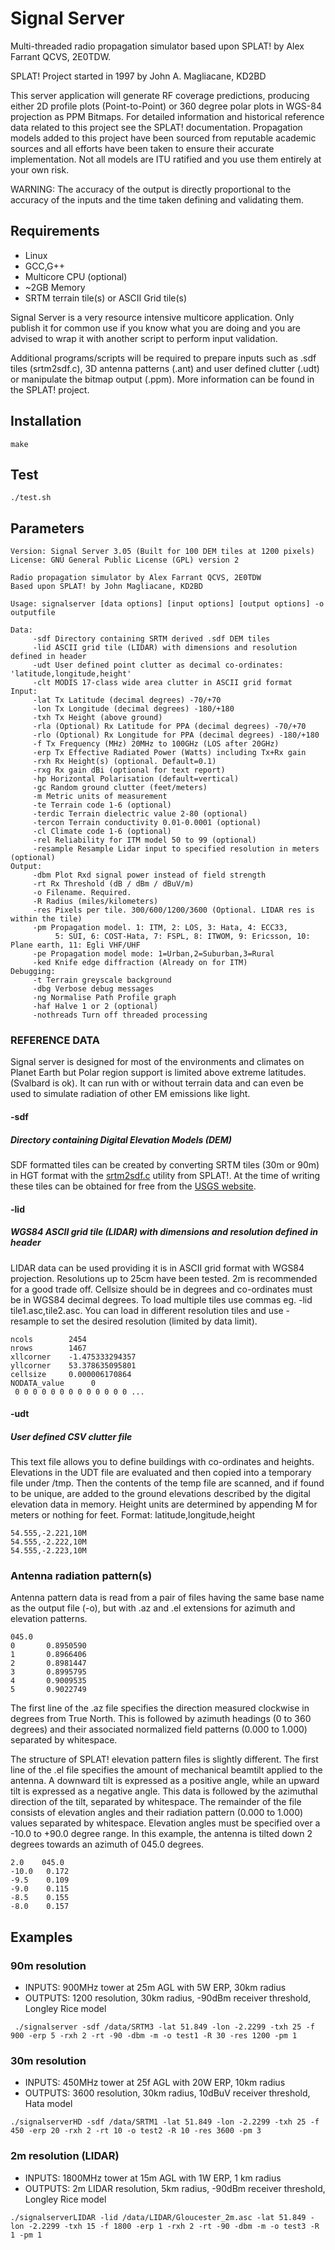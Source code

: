 # Signal Server
Multi-threaded radio propagation simulator based upon SPLAT! by Alex Farrant QCVS, 2E0TDW. 

SPLAT! Project started in 1997 by John A. Magliacane, KD2BD

This server application will generate RF coverage predictions, producing either 2D profile plots (Point-to-Point) or 360 degree polar plots in WGS-84 projection as PPM Bitmaps.
For detailed information and historical reference data related to this project see the SPLAT! documentation. Propagation models added to this project have been sourced from reputable academic sources and all efforts have been taken to ensure their accurate implementation. Not all models are ITU ratified and you use them entirely at your own risk.

WARNING: The accuracy of the output is directly proportional to the accuracy of the inputs and the time taken defining and validating them. 


## Requirements
* Linux
* GCC,G++
* Multicore CPU (optional)
* ~2GB Memory
* SRTM terrain tile(s) or ASCII Grid tile(s)

Signal Server is a very resource intensive multicore application. Only publish it for common use if you know what you are doing and you are advised to wrap it with another script to perform input validation.

Additional programs/scripts will be required to prepare inputs such as .sdf tiles (srtm2sdf.c), 3D antenna patterns (.ant) and user defined clutter (.udt) or manipulate the bitmap output (.ppm). More information can be found in the SPLAT! project.

## Installation
```
make
```

## Test
```
./test.sh
```

## Parameters
```
Version: Signal Server 3.05 (Built for 100 DEM tiles at 1200 pixels)
License: GNU General Public License (GPL) version 2

Radio propagation simulator by Alex Farrant QCVS, 2E0TDW
Based upon SPLAT! by John Magliacane, KD2BD

Usage: signalserver [data options] [input options] [output options] -o outputfile

Data:
     -sdf Directory containing SRTM derived .sdf DEM tiles
     -lid ASCII grid tile (LIDAR) with dimensions and resolution defined in header
     -udt User defined point clutter as decimal co-ordinates: 'latitude,longitude,height'
     -clt MODIS 17-class wide area clutter in ASCII grid format
Input:
     -lat Tx Latitude (decimal degrees) -70/+70
     -lon Tx Longitude (decimal degrees) -180/+180
     -txh Tx Height (above ground)
     -rla (Optional) Rx Latitude for PPA (decimal degrees) -70/+70
     -rlo (Optional) Rx Longitude for PPA (decimal degrees) -180/+180
     -f Tx Frequency (MHz) 20MHz to 100GHz (LOS after 20GHz)
     -erp Tx Effective Radiated Power (Watts) including Tx+Rx gain
     -rxh Rx Height(s) (optional. Default=0.1)
     -rxg Rx gain dBi (optional for text report)
     -hp Horizontal Polarisation (default=vertical)
     -gc Random ground clutter (feet/meters)
     -m Metric units of measurement
     -te Terrain code 1-6 (optional)
     -terdic Terrain dielectric value 2-80 (optional)
     -tercon Terrain conductivity 0.01-0.0001 (optional)
     -cl Climate code 1-6 (optional)
     -rel Reliability for ITM model 50 to 99 (optional)
     -resample Resample Lidar input to specified resolution in meters (optional)
Output:
     -dbm Plot Rxd signal power instead of field strength
     -rt Rx Threshold (dB / dBm / dBuV/m)
     -o Filename. Required. 
     -R Radius (miles/kilometers)
     -res Pixels per tile. 300/600/1200/3600 (Optional. LIDAR res is within the tile)
     -pm Propagation model. 1: ITM, 2: LOS, 3: Hata, 4: ECC33,
     	  5: SUI, 6: COST-Hata, 7: FSPL, 8: ITWOM, 9: Ericsson, 10: Plane earth, 11: Egli VHF/UHF
     -pe Propagation model mode: 1=Urban,2=Suburban,3=Rural
     -ked Knife edge diffraction (Already on for ITM)
Debugging:
     -t Terrain greyscale background
     -dbg Verbose debug messages
     -ng Normalise Path Profile graph
     -haf Halve 1 or 2 (optional)
     -nothreads Turn off threaded processing
```

### REFERENCE DATA
Signal server is designed for most of the environments and climates on Planet Earth but Polar region support is limited above extreme latitudes. (Svalbard is ok).
It can run with or without terrain data and can even be used to simulate radiation of other EM emissions like light.

#### -sdf 
##### Directory containing Digital Elevation Models (DEM)
SDF formatted tiles can be created by converting SRTM tiles (30m or 90m) in HGT format with the [srtm2sdf.c](https://www.google.co.uk/search?q=srtm2sdf.c) utility from SPLAT!. At the time of writing these tiles can be obtained for free from the [USGS website](https://dds.cr.usgs.gov/srtm/).


#### -lid 
##### WGS84 ASCII grid tile (LIDAR) with dimensions and resolution defined in header
LIDAR data can be used providing it is in ASCII grid format with WGS84 projection. Resolutions up to 25cm have been tested. 2m is recommended for a good trade off. Cellsize should be in degrees and co-ordinates must be in WGS84 decimal degrees.
To load multiple tiles use commas eg. -lid tile1.asc,tile2.asc. You can load in different resolution tiles and use -resample to set the desired resolution (limited by data limit).
```
ncols        2454
nrows        1467
xllcorner    -1.475333294357
yllcorner    53.378635095801
cellsize     0.000006170864
NODATA_value      0
 0 0 0 0 0 0 0 0 0 0 0 0 0 ...
```

#### -udt 
##### User defined CSV clutter file
This text file allows you to define buildings with co-ordinates and heights.
Elevations in the UDT file are evaluated and then copied into a temporary file under /tmp.  Then the contents of the temp file are scanned, and if found to be unique,
are added to the ground elevations described by the digital elevation data in memory. Height units are determined by appending M for meters or nothing for feet.
Format: latitude,longitude,height
```
54.555,-2.221,10M
54.555,-2.222,10M
54.555,-2.223,10M
```

### Antenna radiation pattern(s)
 Antenna  pattern  data is read from a pair of files having the same base name as the output file (-o), but with  .az  and .el  extensions  for azimuth and elevation patterns.  
```
045.0
0       0.8950590
1       0.8966406
2       0.8981447
3       0.8995795
4       0.9009535
5       0.9022749
```
The  first  line of the .az file specifies the direction measured clockwise in degrees from  True  North.  This is followed by azimuth headings (0 to 360 degrees) and their associated normalized field patterns (0.000 to 1.000) separated by whitespace.

The  structure of SPLAT! elevation pattern files is slightly different. The first line of the .el file specifies the amount of mechanical  beamtilt  applied  to  the  antenna.   A downward tilt is expressed as a positive angle, while an upward tilt is expressed as a negative angle.  This data is followed by the azimuthal direction of the tilt, separated by whitespace.
The remainder of the file consists of elevation angles and their radiation pattern (0.000 to 1.000) values separated by whitespace.  Elevation angles must  be  specified  over  a -10.0  to  +90.0  degree  range.  In  this  example,  the  antenna  is  tilted down 2
degrees towards an azimuth of 045.0 degrees.
```
2.0    045.0
-10.0   0.172
-9.5    0.109
-9.0    0.115
-8.5    0.155
-8.0    0.157
```

## Examples
	
### 90m resolution	
- INPUTS: 900MHz tower at 25m AGL with 5W ERP, 30km radius
- OUTPUTS: 1200 resolution, 30km radius, -90dBm receiver threshold, Longley Rice model
```
 ./signalserver -sdf /data/SRTM3 -lat 51.849 -lon -2.2299 -txh 25 -f 900 -erp 5 -rxh 2 -rt -90 -dbm -m -o test1 -R 30 -res 1200 -pm 1
```
### 30m resolution
- INPUTS: 450MHz tower at 25f AGL with 20W ERP, 10km radius
- OUTPUTS: 3600 resolution, 30km radius, 10dBuV receiver threshold, Hata model
```
./signalserverHD -sdf /data/SRTM1 -lat 51.849 -lon -2.2299 -txh 25 -f 450 -erp 20 -rxh 2 -rt 10 -o test2 -R 10 -res 3600 -pm 3
```

### 2m resolution (LIDAR)
- INPUTS: 1800MHz tower at 15m AGL with 1W ERP, 1 km radius
- OUTPUTS: 2m LIDAR resolution, 5km radius, -90dBm receiver threshold, Longley Rice model
```
./signalserverLIDAR -lid /data/LIDAR/Gloucester_2m.asc -lat 51.849 -lon -2.2299 -txh 15 -f 1800 -erp 1 -rxh 2 -rt -90 -dbm -m -o test3 -R 1 -pm 1
```
